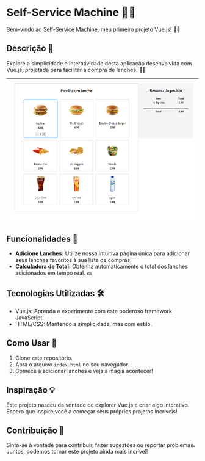# Self-Service Machine 🍔🛒

Bem-vindo ao Self-Service Machine, meu primeiro projeto Vue.js! 🚀✨

## Descrição 📝

Explore a simplicidade e interatividade desta aplicação desenvolvida com Vue.js, projetada para facilitar a compra de lanches. 🍟🥤

<div>
  <img src="./img/hamburgaria.png">
</div>

## Funcionalidades 🔧

- **Adicione Lanches:** Utilize nossa intuitiva página única para adicionar seus lanches favoritos à sua lista de compras.
- **Calculadora de Total:** Obtenha automaticamente o total dos lanches adicionados em tempo real. 💵

## Tecnologias Utilizadas 🛠️

- Vue.js: Aprenda e experimente com este poderoso framework JavaScript.
- HTML/CSS: Mantendo a simplicidade, mas com estilo.

## Como Usar 🚀

1. Clone este repositório.
2. Abra o arquivo `index.html` no seu navegador.
3. Comece a adicionar lanches e veja a magia acontecer!

## Inspiração 💡

Este projeto nasceu da vontade de explorar Vue.js e criar algo interativo. Espero que inspire você a começar seus próprios projetos incríveis!

## Contribuição 🤝

Sinta-se à vontade para contribuir, fazer sugestões ou reportar problemas. Juntos, podemos tornar este projeto ainda mais incrível!
